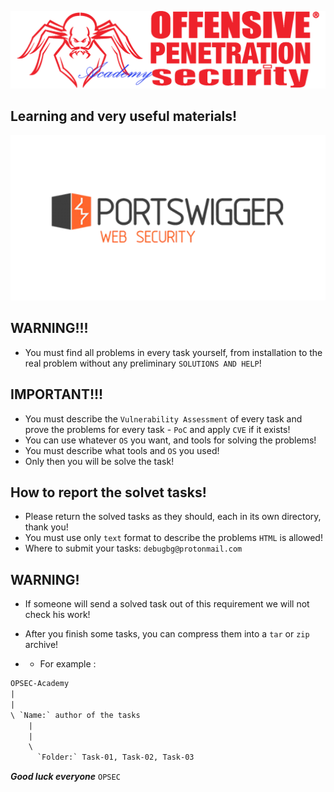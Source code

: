 ![](https://github.com/Offensive-Penetration-Security/OPSEC-Academy/blob/main/Docs/logo300-Academy.png)

## Learning and very useful materials!
[![](https://github.com/Offensive-Penetration-Security/OPSEC-Academy/blob/main/Docs/PORTSWIGGER.png)](https://portswigger.net/web-security/all-materials)

## WARNING!!! 
- You must find all problems in every task yourself, from installation to the real problem without any preliminary `SOLUTIONS AND HELP`!

## IMPORTANT!!! 
- You must describe the `Vulnerability Assessment` of every task and prove the problems for every task - `PoC` and apply `CVE` if it exists!
- You can use whatever `OS` you want, and tools for solving the problems!
- You must describe what tools and `OS` you used!
- Only then you will be solve the task!

## How to report the solvet tasks!
- Please return the solved tasks as they should, each in its own directory, thank you! 
- You must use only `text` format to describe the problems `HTML` is allowed!
- Where to submit your tasks: `debugbg@protonmail.com`

## WARNING!
- If someone will send a solved task out of this requirement we will not check his work!
- After you finish some tasks, you can compress them into a `tar` or `zip` archive!

- - For example :

```txt
OPSEC-Academy
|
|
\ `Name:` author of the tasks
    |
    |
    \
      `Folder:` Task-01, Task-02, Task-03
```


***Good luck everyone*** `OPSEC`
